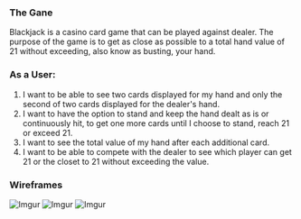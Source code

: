 ### The Gane 
Blackjack is a casino card game that can be played against dealer. The purpose of the game is to get as close as possible to a total hand value of 21 without exceeding, also know as busting, your hand. 

### As a User:
1. I want to be able to see two cards displayed for my hand and only the second of two cards displayed for the dealer's hand.
2. I want to have the option to stand and keep the hand dealt as is or continuously hit, to get one more cards until I choose to stand, reach 21 or exceed 21.
3. I want to see the total value of my hand after each additional card.
3. I want to be able to compete with the dealer to see which player can get 21 or the closet to 21 without exceeding the value.


### Wireframes 
![Imgur](https://i.imgur.com/xOxU8TG.png)
![Imgur](https://i.imgur.com/iZ4N5Ow.png)
![Imgur](https://i.imgur.com/QIEgKh2.png)
